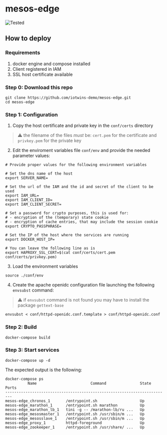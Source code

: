 # mesos-edge

![Tested](https://img.shields.io/badge/tested%20with-docker--compose%201.27.4%20-green)

## How to deploy

### Requirements

1. docker engine and compose installed
2. Client registered in IAM
2. SSL host certificate available

### Step 0: Download this repo

````
git clone https://github.com/iotwins-demo/mesos-edge.git
cd mesos-edge
````

### Step 1: Configuration

1. Copy the host certificate and private key in the `conf/certs` directory

> :warning: the filename of the files *must* be: `cert.pem` for the certificate and `privkey.pem` for the private key

2. Edit the enviroment variables file `conf/env` and provide the needed parameter values:

````
# Provide proper values for the following environment variables

# Set the dns name of the host
export SERVER_NAME=

# Set the url of the IAM and the id and secret of the client to be used
export IAM_URL=
export IAM_CLIENT_ID=
export IAM_CLIENT_SECRET=

# Set a password for crypto purposes, this is used for:
# - encryption of the (temporary) state cookie
# - encryption of cache entries, that may include the session cookie
export CRYPTO_PASSPHRASE=

# Set the IP of the host where the services are running
export DOCKER_HOST_IP=

# You can leave the following line as is
export HAPROXY_SSL_CERT=$(cat conf/certs/cert.pem conf/certs/privkey.pem)
````

3. Load the environment variables

````
source ./conf/env
````

4. Create the apache openidc configuration file launching the following `envsubst` command:

> :warning: if `envsubst` command is not found you may have to install the package `gettext-base`

````
envsubst < conf/httpd-openidc.conf.template > conf/httpd-openidc.conf
````


### Step 2: Build

````
docker-compose build
````


### Step 3: Start services

````
docker-compose up -d
````

The expected output is the following:

````
docker-compose ps
          Name                        Command               State   Ports
-------------------------------------------------------------------------
mesos-edge_chronos_1       /entrypoint.sh                   Up
mesos-edge_marathon_1      /entrypoint.sh marathon          Up
mesos-edge_marathon_lb_1   tini -g -- /marathon-lb/ru ...   Up
mesos-edge_mesosmaster_1   /entrypoint.sh /usr/sbin/m ...   Up
mesos-edge_mesosslave_1    /entrypoint.sh /usr/sbin/m ...   Up
mesos-edge_proxy_1         httpd-foreground                 Up
mesos-edge_zookeeper_1     /entrypoint.sh /usr/share/ ...   Up
````
